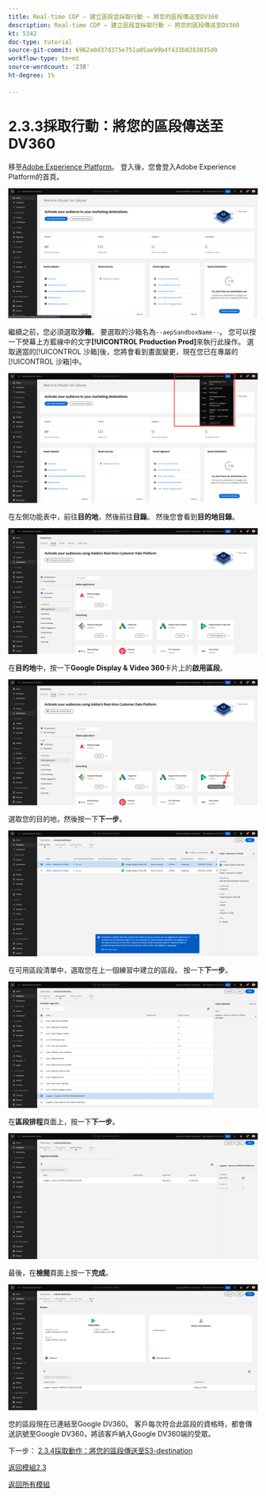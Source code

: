 ```yaml
---
title: Real-time CDP — 建立區段並採取行動 — 將您的區段傳送至DV360
description: Real-time CDP — 建立區段並採取行動 — 將您的區段傳送至DV360
kt: 5342
doc-type: tutorial
source-git-commit: 6962a0d37d375e751a05ae99b4f433b0283835d0
workflow-type: tm+mt
source-wordcount: '238'
ht-degree: 1%

---
```


# 2.3.3採取行動：將您的區段傳送至DV360

移至[Adobe Experience Platform](https://experience.adobe.com/platform)。 登入後，您會登入Adobe Experience Platform的首頁。

![資料擷取](./../../../modules/datacollection/module1.2/images/home.png)

繼續之前，您必須選取&#x200B;**沙箱**。 要選取的沙箱名為``--aepSandboxName--``。 您可以按一下熒幕上方藍線中的文字&#x200B;**[!UICONTROL Production Prod]**&#x200B;來執行此操作。 選取適當的[!UICONTROL 沙箱]後，您將會看到畫面變更，現在您已在專屬的[!UICONTROL 沙箱]中。

![資料擷取](./../../../modules/datacollection/module1.2/images/sb1.png)

在左側功能表中，前往&#x200B;**目的地**，然後前往&#x200B;**目錄**。 然後您會看到&#x200B;**目的地目錄**。

![RTCDP](./images/rtcdpmenudest.png)

在&#x200B;**目的地**&#x200B;中，按一下&#x200B;**Google Display &amp; Video 360**&#x200B;卡片上的&#x200B;**啟用區段**。

![RTCDP](./images/rtcdpgoogleseg.png)

選取您的目的地，然後按一下&#x200B;**下一步**。

![RTCDP](./images/rtcdpcreatedest2.png)

在可用區段清單中，選取您在上一個練習中建立的區段。 按一下&#x200B;**下一步**。

![RTCDP](./images/rtcdpcreatedest3.png)

在&#x200B;**區段排程**&#x200B;頁面上，按一下&#x200B;**下一步**。

![RTCDP](./images/rtcdpcreatedest4.png)

最後，在&#x200B;**檢閱**&#x200B;頁面上按一下&#x200B;**完成**。

![RTCDP](./images/rtcdpcreatedest5.png)

您的區段現在已連結至Google DV360。 客戶每次符合此區段的資格時，都會傳送訊號至Google DV360，將該客戶納入Google DV360端的受眾。

下一步： [2.3.4採取動作：將您的區段傳送至S3-destination](./ex4.md)

[返回模組2.3](./real-time-cdp-build-a-segment-take-action.md)

[返回所有模組](../../../overview.md)
